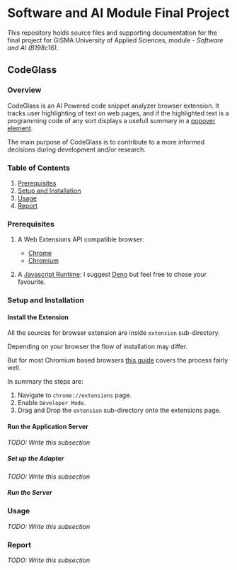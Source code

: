 # Software and AI Module Final Project

This repository holds source files and supporting documentation for the final
project for GISMA University of Applied Sciences, module - *Software and AI
(B198c16)*.

## CodeGlass

### Overview

CodeGlass is an AI Powered code snippet analyzer browser extension. It tracks
user highlighting of text on web pages, and if the highlighted text is a
programming code of any sort displays a usefull summary in a
[popover element](https://developer.mozilla.org/en-US/docs/Web/HTML/Global_attributes/popover).

The main purpose of CodeGlass is to contribute to a more informed decisions
during development and/or research.

### Table of Contents

1. [Prerequisites](#prerequisites)
2. [Setup and Installation](#setup-and-installation)
3. [Usage](#usage)
4. [Report](#report)

### Prerequisites

1. A Web Extensions API compatible browser:
   - [Chrome](https://www.google.com/intl/de/chrome/)
   - [Chromium](https://www.chromium.org/getting-involved/download-chromium/)

2. A [Javascript Runtime](https://www.freecodecamp.org/news/javascript-engine-and-runtime-explained/):
   I suggest [Deno](https://deno.com/) but feel free to chose your favourite.

### Setup and Installation

#### Install the Extension

All the sources for browser extension are inside `extension` sub-directory.

Depending on your browser the flow of installation may differ.

But for most Chromium based browsers [this guide](https://www.ssl2buy.com/wiki/how-to-manually-install-a-chrome-extension-in-2-ways)
covers the process fairly well.

In summary the steps are:

1. Navigate to `chrome://extensions` page.
2. Enable `Developer Mode`.
3. Drag and Drop the `extension` sub-directory onto the extensions page.

#### Run the Application Server

*TODO: Write this subsection*

##### Set up the Adapter

*TODO: Write this subsection*

##### Run the Server

### Usage

*TODO: Write this subsection*

### Report

*TODO: Write this subsection*
